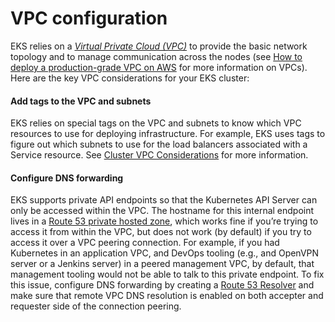 # VPC configuration

EKS relies on a _[Virtual Private Cloud (VPC)](https://aws.amazon.com/vpc/)_ to provide the basic network topology and
to manage communication across the nodes (see
[How to deploy a production-grade VPC on AWS](/docs/guides/build-it-yourself/vpc/) for more
information on VPCs). Here are the key VPC considerations for your EKS cluster:

<div className="dlist">

#### Add tags to the VPC and subnets

EKS relies on special tags on the VPC and subnets to know which VPC resources to use for deploying
infrastructure. For example, EKS uses tags to figure out which subnets to use for the load balancers associated with a
Service resource. See [Cluster VPC Considerations](https://docs.aws.amazon.com/eks/latest/userguide/network_reqs.html)
for more information.

#### Configure DNS forwarding

EKS supports private API endpoints so that the Kubernetes API Server can only be accessed within the VPC. The
hostname for this internal endpoint lives in a
[Route 53 private hosted zone](https://docs.aws.amazon.com/Route53/latest/DeveloperGuide/hosted-zones-private.html),
which works fine if you’re trying to access it from within the VPC, but does not work (by default) if you try to
access it over a VPC peering connection. For example, if you had Kubernetes in an application VPC, and DevOps tooling
(e.g., and OpenVPN server or a Jenkins server) in a peered management VPC, by default, that management tooling would
not be able to talk to this private endpoint. To fix this issue, configure DNS forwarding by creating a
[Route 53 Resolver](https://docs.aws.amazon.com/Route53/latest/DeveloperGuide/resolver-getting-started.html) and make
sure that remote VPC DNS resolution is enabled on both accepter and requester side of the connection peering.

</div>


<!-- ##DOCS-SOURCER-START
{"sourcePlugin":"Local File Copier","hash":"031957b78e9ca3c0aed6778890b0d322"}
##DOCS-SOURCER-END -->
